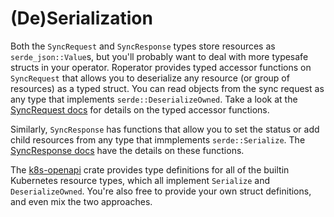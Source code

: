 # (De)Serialization

Both the `SyncRequest` and `SyncResponse` types store resources as `serde_json::Value`s, but you'll probably want to deal with more typesafe structs in your operator. Roperator provides typed accessor functions on `SyncRequest` that allows you to deserialize any resource (or group of resources) as a typed struct. You can read objects from the sync request as any type that implements `serde::DeserializeOwned`. Take a look at the [SyncRequest docs](https://docs.rs/roperator/~0.1/roperator/handler/struct.SyncRequest.html) for details on the typed accessor functions.

Similarly, `SyncResponse` has functions that allow you to set the status or add child resources from any type that immplements `serde::Serialize`. The [SyncResponse docs](https://docs.rs/roperator/~0.1/roperator/handler/struct.SyncResponse.html) have the details on these functions.

The [k8s-openapi](https://crates.io/crates/k8s-openapi) crate provides type definitions for all of the builtin Kubernetes resource types, which all implement `Serialize` and `DeserializeOwned`. You're also free to provide your own struct definitions, and even mix the two approaches.
